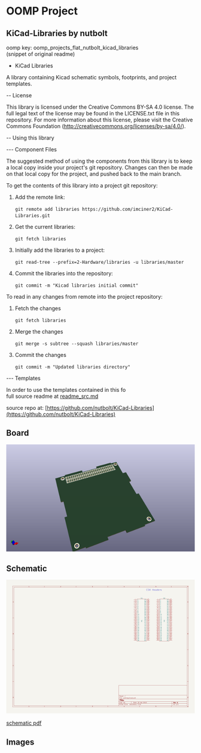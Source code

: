 # OOMP Project  
## KiCad-Libraries  by nutbolt  
  
oomp key: oomp_projects_flat_nutbolt_kicad_libraries  
(snippet of original readme)  
  
- KiCad Libraries  
  
A library containing Kicad schematic symbols, footprints, and project templates.  
  
-- License  
  
This library is licensed under the Creative Commons BY-SA 4.0 license. The full legal text of the license may be found in the LICENSE.txt file in this repository. For more information about this license, please visit the Creative Commons Foundation (http://creativecommons.org/licenses/by-sa/4.0/).  
  
-- Using this library  
  
--- Component Files  
  
The suggested method of using the components from this library is to keep a local copy inside your project's git repository. Changes can then be made on that local copy for the project, and pushed back to the main branch.  
  
To get the contents of this library into a project git repository:  
  
1. Add the remote link:  
  
    ``` git remote add libraries https://github.com/imciner2/KiCad-Libraries.git ```  
  
2. Get the current libraries:  
  
    ``` git fetch libraries ```  
  
3. Initially add the libraries to a project:  
  
    ``` git read-tree --prefix=2-Hardware/libraries -u libraries/master ```  
  
4. Commit the libraries into the repository:  
  
    ``` git commit -m "Kicad libraries initial commit" ```  
  
  
To read in any changes from remote into the project repository:  
  
1. Fetch the changes  
  
    ``` git fetch libraries ```  
  
2. Merge the changes  
  
    ``` git merge -s subtree --squash libraries/master ```  
  
3. Commit the changes  
  
    ``` git commit -m "Updated libraries directory" ```  
  
--- Templates  
  
In order to use the templates contained in this fo  
  full source readme at [readme_src.md](readme_src.md)  
  
source repo at: [https://github.com/nutbolt/KiCad-Libraries](https://github.com/nutbolt/KiCad-Libraries)  
## Board  
  
[![working_3d.png](working_3d_600.png)](working_3d.png)  
## Schematic  
  
[![working_schematic.png](working_schematic_600.png)](working_schematic.png)  
  
[schematic pdf](working_schematic.pdf)  
## Images  
